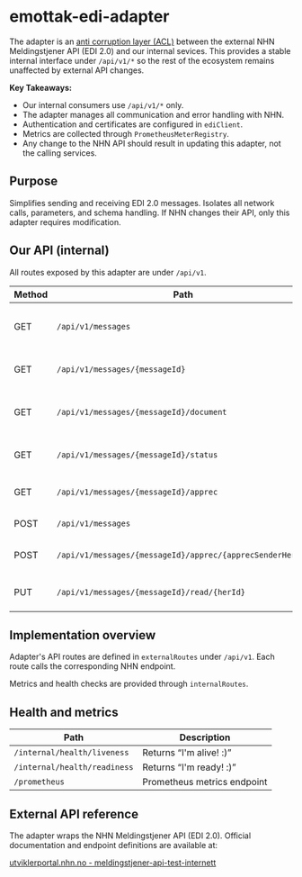 # emottak-edi-adapter

The adapter is an [anti corruption layer (ACL)](https://ddd-practitioners.com/home/glossary/bounded-context/bounded-context-relationship/anticorruption-layer/) between the external NHN Meldingstjener API (EDI 2.0) and our internal sevices.
This provides a stable internal interface under `/api/v1/*` so the rest of the ecosystem remains unaffected by external API
changes.

**Key Takeaways:**

* Our internal consumers use `/api/v1/*` only.
* The adapter manages all communication and error handling with NHN.
* Authentication and certificates are configured in `ediClient`.
* Metrics are collected through `PrometheusMeterRegistry`.
* Any change to the NHN API should result in updating this adapter, not the calling services.

## Purpose

Simplifies sending and receiving EDI 2.0 messages.
Isolates all network calls, parameters, and schema handling.
If NHN changes their API, only this adapter requires modification.

## Our API (internal)

All routes exposed by this adapter are under `/api/v1`.

| Method | Path                                                      | Description                          | Calls external NHN endpoint                      |
|--------|-----------------------------------------------------------|--------------------------------------|--------------------------------------------------|
| GET    | `/api/v1/messages`                                        | Fetch messages for given receiver(s) | `GET /Messages`                                  |
| GET    | `/api/v1/messages/{messageId}`                            | Fetch a single message               | `GET /Messages/{id}`                             |
| GET    | `/api/v1/messages/{messageId}/document`                   | Download the message payload         | `GET /Messages/{id}/business-document`           |
| GET    | `/api/v1/messages/{messageId}/status`                     | Get message status                   | `GET /Messages/{id}/status`                      |
| GET    | `/api/v1/messages/{messageId}/apprec`                     | Retrieve application receipt         | `GET /Messages/{id}/apprec`                      |
| POST   | `/api/v1/messages`                                        | Send a new message                   | `POST /Messages`                                 |
| POST   | `/api/v1/messages/{messageId}/apprec/{apprecSenderHerId}` | Send application receipt             | `POST /Messages/{id}/apprec/{appRecSenderHerId}` |
| PUT    | `/api/v1/messages/{messageId}/read/{herId}`               | Mark message as read                 | `PUT /Messages/{id}/read/{herId}`                |

## Implementation overview

Adapter's API routes are defined in `externalRoutes` under `/api/v1`.
Each route calls the corresponding NHN endpoint.

Metrics and health checks are provided through `internalRoutes`.

## Health and metrics

| Path                         | Description                 |
|------------------------------|-----------------------------|
| `/internal/health/liveness`  | Returns “I'm alive! :)”     |
| `/internal/health/readiness` | Returns “I'm ready! :)”     |
| `/prometheus`                | Prometheus metrics endpoint |

## External API reference

The adapter wraps the NHN Meldingstjener API (EDI 2.0).
Official documentation and endpoint definitions are available at:

[utviklerportal.nhn.no - meldingstjener-api-test-internett](https://utviklerportal.nhn.no/informasjonstjenester/meldingstjener/edi-20/edi-20-ekstern-docs/openapi/meldingstjener-api-test-internett)
